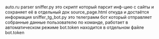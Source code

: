auto.ru parser
sniffer.py это скрипт который парсит инф-цию с сайты и сохраняет её в отдельный док source_page.html откуда и достаётся информация
sniffer_tg_bot.py это телеграмм бот который отправляет собранные данные пользователю по команде, работает в автоматическом режиме
bot.token находится в отдельном файле bot.token

